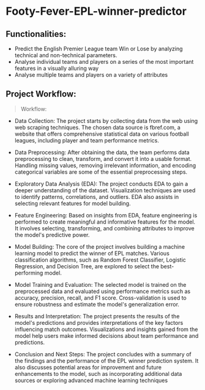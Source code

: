# Footy-Fever-EPL-winner-predictor

## Functionalities:
* Predict the English Premier League team Win or Lose by analyzing technical and non-technical parameters.
* Analyse individual teams and players on a series of the most important features in a
visually alluring way
* Analyse multiple teams and players on a variety of attributes

## Project Workflow:

> Workflow:

* Data Collection: The project starts by collecting data from the web using web scraping techniques. The chosen data source is fbref.com, a website that offers comprehensive statistical data on various football leagues, including player and team performance metrics.

* Data Preprocessing: After obtaining the data, the team performs data preprocessing to clean, transform, and convert it into a usable format. Handling missing values, removing irrelevant information, and encoding categorical variables are some of the essential preprocessing steps.

* Exploratory Data Analysis (EDA): The project conducts EDA to gain a deeper understanding of the dataset. Visualization techniques are used to identify patterns, correlations, and outliers. EDA also assists in selecting relevant features for model building.

* Feature Engineering: Based on insights from EDA, feature engineering is performed to create meaningful and informative features for the model. It involves selecting, transforming, and combining attributes to improve the model's predictive power.

* Model Building: The core of the project involves building a machine learning model to predict the winner of EPL matches. Various classification algorithms, such as Random Forest Classifier, Logistic Regression, and Decision Tree, are explored to select the best-performing model.

* Model Training and Evaluation: The selected model is trained on the preprocessed data and evaluated using performance metrics such as accuracy, precision, recall, and F1 score. Cross-validation is used to ensure robustness and estimate the model's generalization error.

* Results and Interpretation: The project presents the results of the model's predictions and provides interpretations of the key factors influencing match outcomes. Visualizations and insights gained from the model help users make informed decisions about team performance and predictions.

* Conclusion and Next Steps: The project concludes with a summary of the findings and the performance of the EPL winner prediction system. It also discusses potential areas for improvement and future enhancements to the model, such as incorporating additional data sources or exploring advanced machine learning techniques
